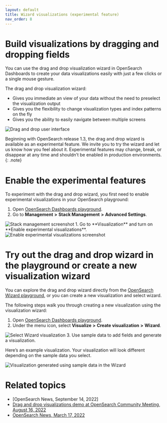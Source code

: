 ```yaml
---
layout: default
title: Wizard visualizations (experimental feature)
nav_order: 8
---
```


# Build visualizations by dragging and dropping fields

You can use the drag and drop visualization wizard in OpenSearch Dashboards to create your data visualizations easily with just a few clicks or a single mouse gesture. 

The drag and drop visualization wizard:

* Gives you immediate an view of your data without the need to preselect the visualization output 
* Gives you the flexibility to change visualization types and index patterns on the fly
* Gives you the ability to easily navigate between multiple screens 

<img src="{{site.url}}{{site.baseurl}}/images/drag-drop-ui.png" alt="Drag and drop user interface">

Beginning with OpenSearch release 1.3, the drag and drop wizard is available as an experimental feature. We invite you to try the wizard and let us know how you feel about it. Experimental features may change, break, or disappear at any time and shouldn’t be enabled in production environments.
{: .note}

# Enable the experimental features

To experiment with the drag and drop wizard, you first need to enable experimental visualizations in your OpenSearch playground:

1. Open [OpenSearch Dashboards playground](https://playground.opensearch.org/app/home#/).
2. Go to **Management** **>** **Stack Management** **>** **Advanced Settings**.
<img src="{{site.url}}{{site.baseurl}}/images/stack-managment-settings.png" alt="Stack management screenshot">
1. Go to **Visualization** and turn on **Enable experimental visualizations**.
<img src="{{site.url}}{{site.baseurl}}/images/enable-experimental-viz.png" alt="Enable experimental visualizations screenshot">

# Try out the drag and drop wizard in the playground or create a new visualization wizard

You can explore the drag and drop wizard directly from the [OpenSearch Wizard playground](https://playground.opensearch.org/app/wizard), or you can create a new visualization and select wizard. 

The following steps walk you through creating a new visualization using the visualization wizard:

1. Open [OpenSearch Dashboards playground](https://playground.opensearch.org/app/home#/).
2. Under the menu icon, select **Visualize** **>** **Create visualization** **>** **Wizard**.
<img src="{{site.url}}{{site.baseurl}}//images/drag-and-drop-viz-select.png" alt="Select Wizard visualization">   
3. Use sample data to add fields and generate a visualization.

Here’s an example visualization. Your visualization will look different depending on the sample data you select.

<img src="{{site.url}}{{site.baseurl}}/images/drag-drop-generated-viz.png" alt="Visualization generated using sample data in the Wizard">

# Related topics

* [OpenSearch News, September 14, 2022]
* [Drag and drop visualizations demo at OpenSearch Community Meeting, August 16, 2022](https://forum.opensearch.org/t/opensearch-community-meeting-2022-0816/10323)
* [OpenSearch News, March 17, 2022](https://opensearch.org/blog/releases/2022/03/launch-announcement-1-3-0/)